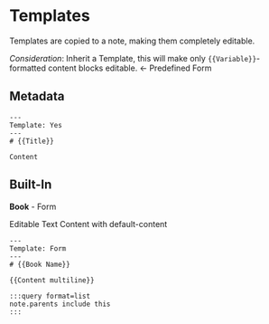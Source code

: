 # Templates

Templates are copied to a note, making them completely editable.

*Consideration*: Inherit a Template, this will make only `{{Variable}}`-formatted content blocks editable. <- Predefined Form

## Metadata
````
---
Template: Yes
---
# {{Title}}

Content
````

## Built-In
**Book** - Form

Editable Text Content with default-content
````
---
Template: Form
---
# {{Book Name}}

{{Content multiline}}

:::query format=list
note.parents include this
:::
````
